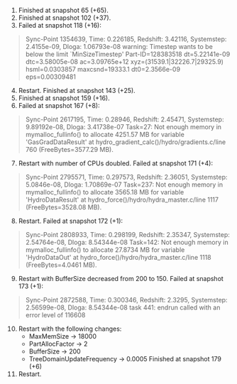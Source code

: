 1. Finished at snapshot 65 (+65).
2. Finished at snapshot 102 (+37).
3. Failed at snapshot 118 (+16):
> Sync-Point 1354639, Time: 0.226185, Redshift: 3.42116, Systemstep: 2.4155e-09, Dloga: 1.06793e-08
> warning: Timestep wants to be below the limit `MinSizeTimestep'
> Part-ID=128383518  dt=5.22141e-09 dtc=3.58005e-08 ac=3.09765e+12 xyz=(31539.1|32226.7|29325.9)  hsml=0.0303857  maxcsnd=19333.1 dt0=2.3566e-09 eps=0.00309481
4. Restart. Finished at snapshot 143 (+25).
5. Finished at snapshot 159 (+16).
6. Failed at snapshot 167 (+8):
> Sync-Point 2617195, Time: 0.28946, Redshift: 2.45471, Systemstep: 9.89192e-08, Dloga: 3.41738e-07
> Task=27: Not enough memory in mymalloc_fullinfo() to allocate 4251.57 MB for variable 'GasGradDataResult' at hydro_gradient_calc()/hydro/gradients.c/line 760 (FreeBytes=3577.29 MB).
7. Restart with number of CPUs doubled. Failed at snapshot 171 (+4):
> Sync-Point 2795571, Time: 0.297573, Redshift: 2.36051, Systemstep: 5.0846e-08, Dloga: 1.70869e-07
> Task=237: Not enough memory in mymalloc_fullinfo() to allocate 3565.18 MB for variable 'HydroDataResult' at hydro_force()/hydro/hydra_master.c/line 1117 (FreeBytes=3528.08 MB).
8. Restart. Failed at snapshot 172 (+1):
> Sync-Point 2808933, Time: 0.298199, Redshift: 2.35347, Systemstep: 2.54764e-08, Dloga: 8.54344e-08
> Task=142: Not enough memory in mymalloc_fullinfo() to allocate 27.8734 MB for variable 'HydroDataOut' at hydro_force()/hydro/hydra_master.c/line 1118 (FreeBytes=4.0461 MB).
9. Restart with BufferSize decreased from 200 to 150. Failed at snapshot 173 (+1):
> Sync-Point 2872588, Time: 0.300346, Redshift: 2.3295, Systemstep: 2.56599e-08, Dloga: 8.54344e-08
> task 441: endrun called with an error level of 116608
10. Restart with the following changes:
    - MaxMemSize -> 18000
    - PartAllocFactor -> 2
    - BufferSize -> 200
    - TreeDomainUpdateFrequency -> 0.0005
    Finished at snapshot 179 (+6)
11. Restart.
